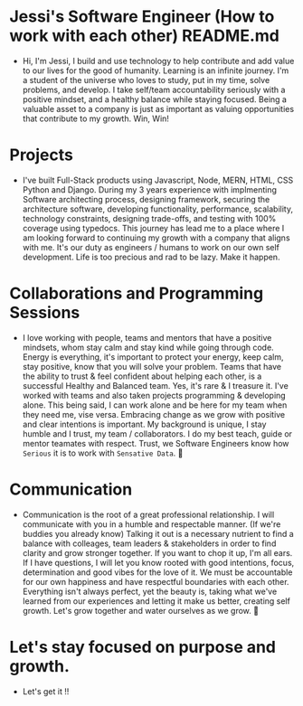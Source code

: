 # Jessi's Software Engineer (How to work with each other) README.md    

- Hi, I'm Jessi, I build and use technology to help contribute and add value to our lives for the good of humanity. Learning is an infinite journey. I'm a student of the universe who loves to study, put in my time, solve problems, and develop. I take self/team accountability seriously with a positive mindset, and a healthy balance while staying focused. Being a valuable asset to a company is just as important as valuing opportunities that contribute to my growth. Win, Win!

# Projects

- I've built Full-Stack products using Javascript, Node, MERN, HTML, CSS Python and Django. During my 3 years experience with implmenting Software architecting process, designing framework, securing the architecture software, developing functionality, performance, scalability, technology constraints, designing trade-offs, and testing with 100% coverage using typedocs. This journey has lead me to a place where I am looking forward to continuing my growth with a company that aligns with me. It's our duty as engineers / humans to work on our own self development. Life is too precious and rad to be lazy. Make it happen. 
  
# Collaborations and Programming Sessions

- I love working with people, teams and mentors that have a positive mindsets, whom stay calm and stay kind while going through code. Energy is everything, it's important to protect your energy, keep calm, stay positive, know that you will solve your problem. Teams that have the ability to trust & feel confident about helping each other, is a successful Healthy and Balanced team. Yes, it's rare & I treasure it. I've worked with teams and also taken projects programming & developing alone. This being said, I can work alone and be here for my team when they need me, vise versa. Embracing change as we grow with positive and clear intentions is important. My background is unique, I stay humble and I trust, my team / collaborators. I do my best teach, guide or mentor teamates with respect. Trust, we Software Engineers know how `Serious` it is to work with `Sensative Data`. 💯 
 

# Communication

- Communication is the root of a great professional relationship. I will communicate with you in a humble and respectable manner. (If we're buddies you already know) Talking it out is a necessary nutrient to find a balance with colleages, team leaders & stakeholders in order to find clarity and grow stronger together. If you want to chop it up, I'm all ears. If I have questions, I will let you know rooted with good intentions, focus, determination and good vibes for the love of it. We must be accountable for our own happiness and have respectful boundaries with each other. Everything isn't always perfect, yet the beauty is, taking what we've learned from our experiences and letting it make us better, creating self growth. Let's grow together and water ourselves as we grow. 🌱 

# Let's stay focused on purpose and growth. 

* Let's get it !!

